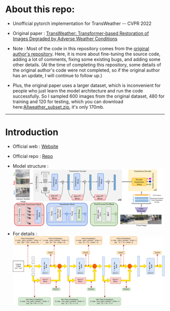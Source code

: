 
# About this repo:

- Unofficial pytorch implementation for TransWeather -- CVPR 2022

- Original paper : [TransWeather: Transformer-based Restoration of Images Degraded by Adverse Weather Conditions](https://arxiv.org/abs/2111.14813)

- Note : Most of the code in this repository comes from the [original author's repository](https://github.com/jeya-maria-jose/TransWeather). Here, it is more about fine-tuning the source code, adding a lot of comments, fixing some existing bugs, and adding some other details. 
(At the time of completing this repository, some details of the original author's code were not completed, so if the original author has an update, I will continue to follow up.)

- Plus, the original paper uses a larger dataset, which is inconvenient for people who just learn the model architecture and run the code successfully. So I sampled 600 images from the original dataset, 480 for training and 120 for testing, which you can download here:[Allweather_subset.zip](https://drive.google.com/file/d/1v1z7NRyF9wD6wAlZBbphBZgTuIs8zOas/view?usp=sharing), it's only 170mb.
---
# Introduction 

- Official web : [Website](https://jeya-maria-jose.github.io/transweather-web/)

- Official repo : [Repo](https://github.com/jeya-maria-jose/TransWeather)

- Model structure : <img src="/imgs/Transweather.png"  align= "center" />

- For details : <img src="/imgs/Transform_weather_structure _explain.png"  align= "center" />
